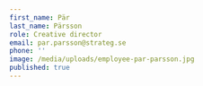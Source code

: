```yaml
---
first_name: Pär
last_name: Pärsson
role: Creative director
email: par.parsson@strateg.se
phone: ''
image: /media/uploads/employee-par-parsson.jpg
published: true
---
```

